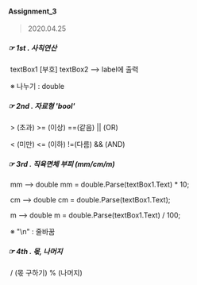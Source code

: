 #### Assignment_3

> 2020.04.25

##### ☞ 1st . 사칙연산 	

​	textBox1 [부호] textBox2	-->	label에 출력

​	※ 나누기 : double

##### 	☞ 2nd . 자료형 'bool'

​	> (초과)	>= (이상)	==(같음)	|| (OR)

​	< (미만)	<= (이하)	 !=(다름)	&& (AND)

##### 	☞ 3rd . 직육면체 부피 (mm/cm/m)

​	mm	-->	double mm = double.Parse(textBox1.Text) * 10;

​	cm	  -->	double cm = double.Parse(textBox1.Text);

​	m		-->	double m = double.Parse(textBox1.Text) / 100;

​	※ "\n" : 줄바꿈

##### 	☞ 4th .  몫, 나머지

​	/ (몫 구하기)	% (나머지)



​	